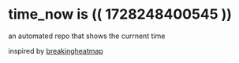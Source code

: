 # time_now is (( 1728248400545 ))

an automated repo that shows the currnent time

inspired by [breakingheatmap](https://github.com/breakingheatmap/breakingheatmap)